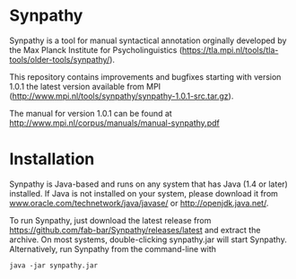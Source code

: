# Synpathy

Synpathy is a tool for manual syntactical annotation orginally
developed by the Max Planck Institute for Psycholinguistics
(https://tla.mpi.nl/tools/tla-tools/older-tools/synpathy/).

This repository contains improvements and bugfixes starting with
version 1.0.1 the latest version available from MPI
(http://www.mpi.nl/tools/synpathy/synpathy-1.0.1-src.tar.gz).

The manual for version 1.0.1 can be found at
http://www.mpi.nl/corpus/manuals/manual-synpathy.pdf

# Installation

Synpathy is Java-based and runs on any system that has Java (1.4 or
later) installed. If Java is not installed on your system, please
download it from www.oracle.com/technetwork/java/javase/ or
http://openjdk.java.net/.

To run Synpathy, just download the latest release from
https://github.com/fab-bar/Synpathy/releases/latest and extract the
archive. On most systems, double-clicking synpathy.jar will start
Synpathy.
Alternatively, run Synpathy from the command-line with

    java -jar synpathy.jar
